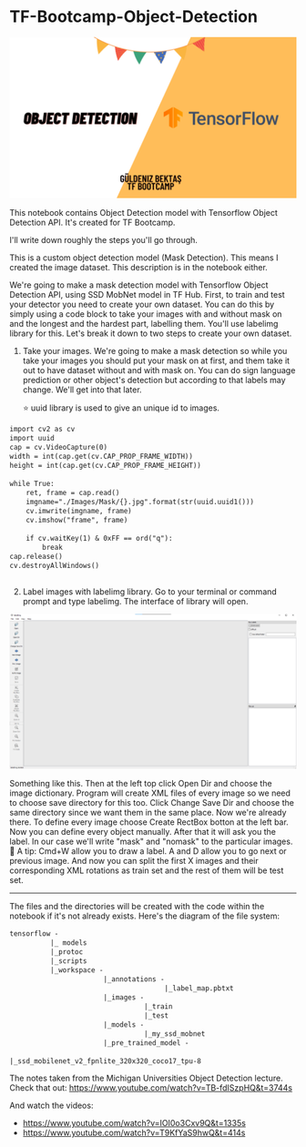 # TF-Bootcamp-Object-Detection

![image](https://github.com/GuldenizBektas/TF-Bootcamp-Object-Detection/blob/main/Object_Detection.png)

This notebook contains Object Detection model with Tensorflow Object Detection API. It's created for TF Bootcamp.

I'll write down roughly the steps you'll go through.

This is a custom object detection model (Mask Detection). This means I created the image dataset. This description is in the notebook either.

We're going to make a mask detection model with Tensorflow Object Detection API, using SSD MobNet model in TF Hub.
First, to train and test your detector you need to create your own dataset. You can do this by simply using a code block to take your images with and without mask on and the longest and the hardest part, labelling them. You'll use labelimg library for this.
Let's break it down to two steps to create your own dataset.
1. Take your images.
  We're going to make a mask detection so while you take your images you should put your mask on at first, and them take    it out to have dataset without and with mask on. You can do sign language prediction or other object's detection but according to that labels may change. We'll get into that later.
  
   ⭐️ uuid library is used to give an unique id to images.
   
```
import cv2 as cv
import uuid
cap = cv.VideoCapture(0)
width = int(cap.get(cv.CAP_PROP_FRAME_WIDTH))
height = int(cap.get(cv.CAP_PROP_FRAME_HEIGHT))

while True:
    ret, frame = cap.read()
    imgname="./Images/Mask/{}.jpg".format(str(uuid.uuid1()))
    cv.imwrite(imgname, frame)
    cv.imshow("frame", frame)

    if cv.waitKey(1) & 0xFF == ord("q"):
        break
cap.release()
cv.destroyAllWindows()
   
```

2. Label images with labelimg library. Go to your terminal or command prompt and type labelimg. The interface of library will open.

![image](https://github.com/GuldenizBektas/TF-Bootcamp-Object-Detection/blob/main/labelimg.png)

Something like this. Then at the left top click Open Dir and choose the image dictionary. Program will create XML files of every image so we need to choose save directory for this too. Click Change Save Dir and choose the same directory since we want them in the same place. Now we're already there.
To define every image choose Create RectBox botton at the left bar. Now you can define every object manually. After that it will ask you the label. In our case we'll write "mask" and "nomask" to the particular images.
🤯 A tip: Cmd+W allow you to draw a label. A and D allow you to go next or previous image.
And now you can split the first X images and their corresponding XML rotations as train set and the rest of them will be test set.

-------

The files and the directories will be created with the code within the notebook if it's not already exists. Here's the diagram of the file system:

```
tensorflow -
          |_ models
          |_protoc
          |_scripts
          |_workspace -
                       |_annotations -
                                      |_label_map.pbtxt
                       |_images -
                                 |_train
                                 |_test
                       |_models -
                                 |_my_ssd_mobnet
                       |_pre_trained_model -
                                            |_ssd_mobilenet_v2_fpnlite_320x320_coco17_tpu-8
```

The notes taken from the Michigan Universities Object Detection lecture. Check that out: https://www.youtube.com/watch?v=TB-fdISzpHQ&t=3744s

And watch the videos:
- https://www.youtube.com/watch?v=IOI0o3Cxv9Q&t=1335s
- https://www.youtube.com/watch?v=T9KfYaS9hwQ&t=414s

